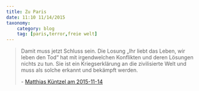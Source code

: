 ```yaml
---
title: Zu Paris
date: 11:10 11/14/2015
taxonomy:
    category: blog
    tag: [paris,terror,freie welt]
---
```


<blockquote><p>Damit muss jetzt Schluss sein. Die Losung „Ihr liebt das Leben, wir leben den Tod“ hat mit irgendwelchen Konflikten und deren Lösungen nichts zu tun. Sie ist ein Kriegserklärung an die zivilisierte Welt und muss als solche erkannt und bekämpft werden.</p>
<p>- <a href="http://www.matthiaskuentzel.de/contents/die-lehre-aus-paris-selbstmordattentate-aechten">Matthias Küntzel am 2015-11-14</a></p></blockquote>

